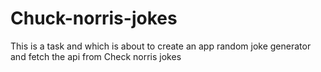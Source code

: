 # Chuck-norris-jokes
This is a task and which is about to create an app random joke generator and fetch the api from Check norris jokes
